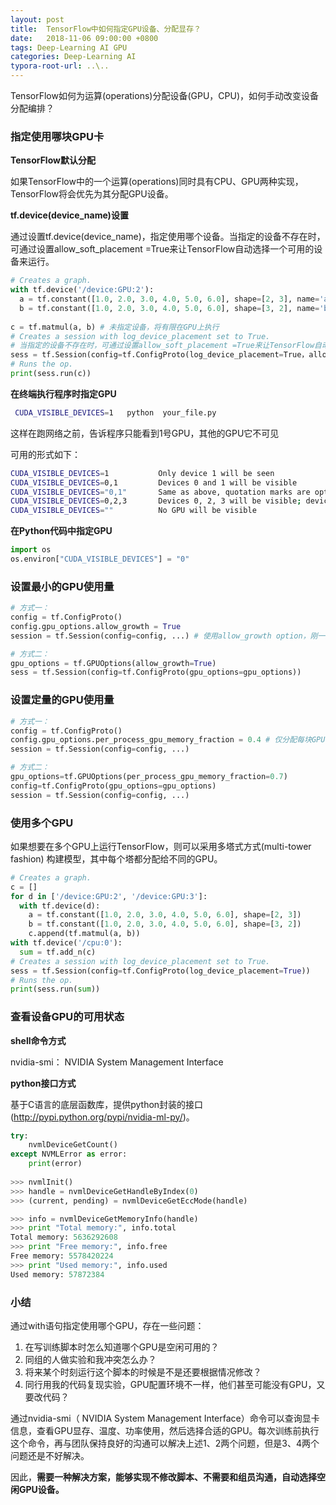 ```yaml
---
layout: post
title:  TensorFlow中如何指定GPU设备、分配显存？
date:   2018-11-06 09:00:00 +0800
tags: Deep-Learning AI GPU
categories: Deep-Learning AI
typora-root-url: ..\..
---
```


TensorFlow如何为运算(operations)分配设备(GPU，CPU)，如何手动改变设备分配编排？

### 指定使用哪块GPU卡

**TensorFlow默认分配**

如果TensorFlow中的一个运算(operations)同时具有CPU、GPU两种实现，TensorFlow将会优先为其分配GPU设备。

**tf.device(device_name)设置**

通过设置tf.device(device_name)，指定使用哪个设备。当指定的设备不存在时，可通过设置allow_soft_placement =True来让TensorFlow自动选择一个可用的设备来运行。

```python
# Creates a graph.
with tf.device('/device:GPU:2'):
  a = tf.constant([1.0, 2.0, 3.0, 4.0, 5.0, 6.0], shape=[2, 3], name='a')
  b = tf.constant([1.0, 2.0, 3.0, 4.0, 5.0, 6.0], shape=[3, 2], name='b')
    
c = tf.matmul(a, b) # 未指定设备，将有限在GPU上执行
# Creates a session with log_device_placement set to True.
# 当指定的设备不存在时，可通过设置allow_soft_placement =True来让TensorFlow自动选择一个可用的设备来运行。
sess = tf.Session(config=tf.ConfigProto(log_device_placement=True，allow_soft_placement=True))
# Runs the op.
print(sess.run(c))
```

**在终端执行程序时指定GPU** 

```sh
 CUDA_VISIBLE_DEVICES=1   python  your_file.py
```

这样在跑网络之前，告诉程序只能看到1号GPU，其他的GPU它不可见

可用的形式如下：

```sh
CUDA_VISIBLE_DEVICES=1           Only device 1 will be seen
CUDA_VISIBLE_DEVICES=0,1         Devices 0 and 1 will be visible
CUDA_VISIBLE_DEVICES="0,1"       Same as above, quotation marks are optional
CUDA_VISIBLE_DEVICES=0,2,3       Devices 0, 2, 3 will be visible; device 1 is masked
CUDA_VISIBLE_DEVICES=""          No GPU will be visible
```

**在Python代码中指定GPU**

```python
import os
os.environ["CUDA_VISIBLE_DEVICES"] = "0"
```

### 设置最小的GPU使用量

```python
# 方式一：
config = tf.ConfigProto()
config.gpu_options.allow_growth = True
session = tf.Session(config=config, ...) # 使用allow_growth option，刚一开始分配少量的GPU容量，然后按需慢慢的增加。注意不会释放内存，因为会导致更严重的内存碎片

# 方式二：
gpu_options = tf.GPUOptions(allow_growth=True)
sess = tf.Session(config=tf.ConfigProto(gpu_options=gpu_options))
```

### 设置定量的GPU使用量

```python
# 方式一：
config = tf.ConfigProto()
config.gpu_options.per_process_gpu_memory_fraction = 0.4 # 仅分配每块GPU卡40%的显存供使用，避免资源被独占
session = tf.Session(config=config, ...)

# 方式二：
gpu_options=tf.GPUOptions(per_process_gpu_memory_fraction=0.7)
config=tf.ConfigProto(gpu_options=gpu_options)
session = tf.Session(config=config, ...)
```

### 使用多个GPU

如果想要在多个GPU上运行TensorFlow，则可以采用多塔式方式(multi-tower fashion) 构建模型，其中每个塔都分配给不同的GPU。

```python
# Creates a graph.
c = []
for d in ['/device:GPU:2', '/device:GPU:3']:
  with tf.device(d):
    a = tf.constant([1.0, 2.0, 3.0, 4.0, 5.0, 6.0], shape=[2, 3])
    b = tf.constant([1.0, 2.0, 3.0, 4.0, 5.0, 6.0], shape=[3, 2])
    c.append(tf.matmul(a, b))
with tf.device('/cpu:0'):
  sum = tf.add_n(c)
# Creates a session with log_device_placement set to True.
sess = tf.Session(config=tf.ConfigProto(log_device_placement=True))
# Runs the op.
print(sess.run(sum))
```

### 查看设备GPU的可用状态

**shell命令方式**

 nvidia-smi： NVIDIA System Management Interface 

**python接口方式**

基于C语言的底层函数库，提供python封装的接口(http://pypi.python.org/pypi/nvidia-ml-py/)。

```python
try:
    nvmlDeviceGetCount()
except NVMLError as error:
    print(error)
    
>>> nvmlInit()
>>> handle = nvmlDeviceGetHandleByIndex(0)
>>> (current, pending) = nvmlDeviceGetEccMode(handle)

>>> info = nvmlDeviceGetMemoryInfo(handle)
>>> print "Total memory:", info.total
Total memory: 5636292608
>>> print "Free memory:", info.free
Free memory: 5578420224
>>> print "Used memory:", info.used
Used memory: 57872384

```

### 小结

通过with语句指定使用哪个GPU，存在一些问题：

1. 在写训练脚本时怎么知道哪个GPU是空闲可用的？
2. 同组的人做实验和我冲突怎么办？
3. 将来某个时刻运行这个脚本的时候是不是还要根据情况修改？
4. 同行用我的代码复现实验，GPU配置环境不一样，他们甚至可能没有GPU，又要改代码？

通过nvidia-smi（ NVIDIA System Management Interface）命令可以查询显卡信息，查看GPU显存、温度、功率使用，然后选择合适的GPU。每次训练前执行这个命令，再与团队保持良好的沟通可以解决上述1、2两个问题，但是3、4两个问题还是不好解决。

因此，**需要一种解决方案，能够实现不修改脚本、不需要和组员沟通，自动选择空闲GPU设备。**